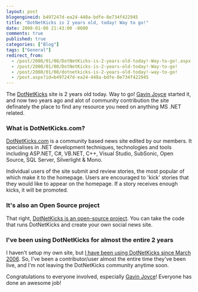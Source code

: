 ```yaml
---
layout: post
blogengineid: b497247d-ea24-448a-bdfe-8e734f422945
title: "DotNetKicks is 2 years old, today! Way to go!"
date: 2008-01-08 21:43:00 -0600
comments: true
published: true
categories: ["Blog"]
tags: ["General"]
redirect_from: 
  - /post/2008/01/08/DotNetKicks-is-2-years-old-today!-Way-to-go!.aspx
  - /post/2008/01/08/DotNetKicks-is-2-years-old-today!-Way-to-go!
  - /post/2008/01/08/dotnetkicks-is-2-years-old-today!-way-to-go!
  - /post.aspx?id=b497247d-ea24-448a-bdfe-8e734f422945
---
```

<!-- more -->

The <A href="http://dotnetkicks.com">DotNetKicks</A> site is 2 years old today. Way to go! <A href="http://www.dotnetkicks.com/users/gavinjoyce">Gavin Joyce</A> started it, and now two years ago and alot of community contribution the site definately the place to find any resource you need on anything MS .NET related.
<H3>What is DotNetKicks.com?</H3>

<A href="http://dotnetkicks.com">DotNetKicks.com</A> is a community based news site edited by our members. It specialises in .NET development techniques, technologies and tools including ASP.NET, C#, VB.NET, C++, Visual Studio, SubSonic, Open Source, SQL Server, Silverlight &amp; Mono. 

Individual users of the site submit and review stories, the most popular of which make it to the homepage. Users are encouraged to 'kick' stories that they would like to appear on the homepage. If a story receives enough kicks, it will be promoted. 
<H3>It's also an Open Source project</H3>

That right, <A href="http://code.google.com/p/dotnetkicks/">DotNetKicks is an open-source project</A>. You can take the code that runs DotNetKicks and create your own social news site.
<H3>I've been using DotNetKicks for almost the entire 2 years</H3>

I haven't setup my own site, but <A href="http://www.dotnetkicks.com/users/crpietschmann">I have been using DotNetKicks since March 2006</A>. So, I've been a contributor/user almost the entire time they've been live, and I'm not leaving the DotNetKicks community anytime soon.

Congratulations to everyone involved, especially <A href="http://www.dotnetkicks.com/users/gavinjoyce">Gavin Joyce</A>! Everyone has done an awesome job!
